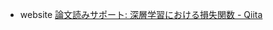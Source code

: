 - website
    [論文読みサポート: 深層学習における損失関数 - Qiita](https://qiita.com/hiyoko1729/items/4351d7e5c6cfbef3ec1a)